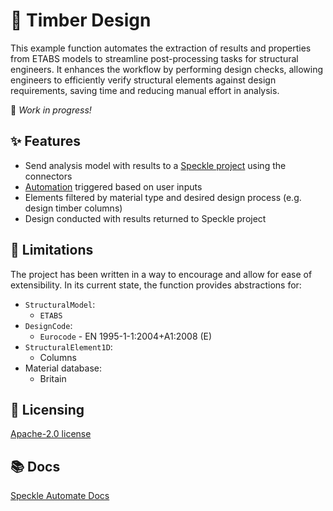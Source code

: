 # 🌲 Timber Design

This example function automates the extraction of results and properties from ETABS models to streamline post-processing tasks for structural engineers. It enhances the workflow by performing design checks, allowing engineers to efficiently verify structural elements against design requirements, saving time and reducing manual effort in analysis. 

🚧 _Work in progress!_

## ✨ Features
- Send analysis model with results to a [Speckle project](https://speckle.systems/) using the connectors
- [Automation](https://speckle.systems/features/automation/) triggered based on user inputs
- Elements filtered by material type and desired design process (e.g. design timber columns)
- Design conducted with results returned to Speckle project

## 🚧 Limitations
The project has been written in a way to encourage and allow for ease of extensibility. In its current state, the function provides abstractions for:
- `StructuralModel`:
  - `ETABS`
- `DesignCode`:
  - `Eurocode` - EN 1995-1-1:2004+A1:2008 (E)
- `StructuralElement1D`:
  - Columns
- Material database:
  - Britain

## 📜 Licensing
[Apache-2.0 license](https://github.com/bjoernsteinhagen/timber-design?tab=Apache-2.0-1-ov-file)

## 📚 Docs
[Speckle Automate Docs](https://speckle.guide/automate/)
